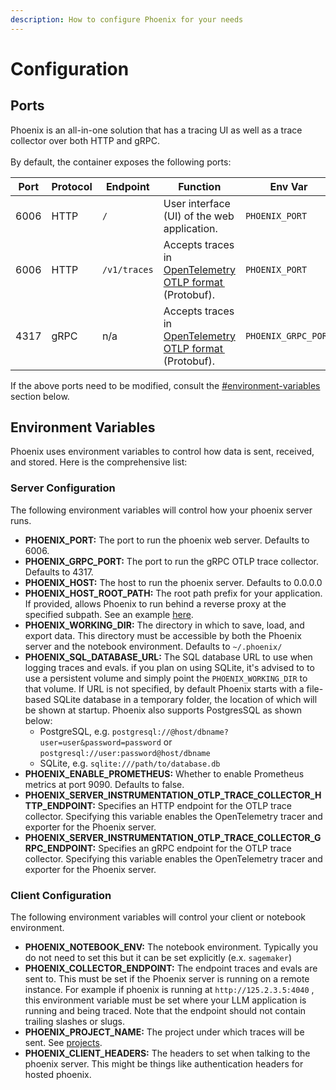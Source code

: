 ```yaml
---
description: How to configure Phoenix for your needs
---
```


# Configuration

## Ports

Phoenix is an all-in-one solution that has a tracing UI as well as a trace collector over both HTTP and gRPC.\
\
By default, the container exposes the following ports:

<table><thead><tr><th width="93">Port</th><th width="100">Protocol</th><th width="137">Endpoint</th><th width="193">Function</th><th>Env Var</th></tr></thead><tbody><tr><td>6006</td><td>HTTP</td><td><code>/</code></td><td>User interface (UI) of the web application.</td><td><code>PHOENIX_PORT</code></td></tr><tr><td>6006</td><td>HTTP</td><td><code>/v1/traces</code></td><td>Accepts traces in <a href="https://github.com/open-telemetry/opentelemetry-proto/blob/main/docs/specification.md">OpenTelemetry OTLP format </a> (Protobuf).</td><td><code>PHOENIX_PORT</code></td></tr><tr><td>4317</td><td>gRPC</td><td>n/a</td><td>Accepts traces in <a href="https://github.com/open-telemetry/opentelemetry-proto/blob/main/docs/specification.md">OpenTelemetry OTLP format </a> (Protobuf).</td><td><code>PHOENIX_GRPC_PORT</code></td></tr></tbody></table>

If the above ports need to be modified, consult the [#environment-variables](configuration.md#environment-variables "mention") section below.

## Environment Variables

Phoenix uses environment variables to control how data is sent, received, and stored. Here is the comprehensive list:

### Server Configuration

The following environment variables will control how your phoenix server runs.

* **PHOENIX\_PORT:** The port to run the phoenix web server. Defaults to 6006.
* **PHOENIX\_GRPC\_PORT:** The port to run the gRPC OTLP trace collector. Defaults to 4317.
* **PHOENIX\_HOST:** The host to run the phoenix server. Defaults to 0.0.0.0
* **PHOENIX\_HOST\_ROOT\_PATH:** The root path prefix for your application. If provided, allows Phoenix to run behind a reverse proxy at the specified subpath. See an example [here](https://github.com/Arize-ai/phoenix/tree/main/examples/reverse-proxy).
* **PHOENIX\_WORKING\_DIR:** The directory in which to save, load, and export data. This directory must be accessible by both the Phoenix server and the notebook environment. Defaults to `~/.phoenix/`
* **PHOENIX\_SQL\_DATABASE\_URL:** The SQL database URL to use when logging traces and evals. if you plan on using SQLite, it's advised to to use a persistent volume and simply point the `PHOENIX_WORKING_DIR` to that volume. If URL is not specified, by default Phoenix starts with a file-based SQLite database in a temporary folder, the location of which will be shown at startup. Phoenix also supports PostgresSQL as shown below:
  * PostgreSQL, e.g. `postgresql://@host/dbname?user=user&password=password` or `postgresql://user:password@host/dbname`
  * SQLite, e.g. `sqlite:///path/to/database.db`
* **PHOENIX\_ENABLE\_PROMETHEUS:** Whether to enable Prometheus metrics at port 9090. Defaults to false.
* **PHOENIX\_SERVER\_INSTRUMENTATION\_OTLP\_TRACE\_COLLECTOR\_HTTP\_ENDPOINT:** Specifies an HTTP endpoint for the OTLP trace collector. Specifying this variable enables the OpenTelemetry tracer and exporter for the Phoenix server.
* **PHOENIX\_SERVER\_INSTRUMENTATION\_OTLP\_TRACE\_COLLECTOR\_GRPC\_ENDPOINT:** Specifies an gRPC endpoint for the OTLP trace collector. Specifying this variable enables the OpenTelemetry tracer and exporter for the Phoenix server.

### Client Configuration

The following environment variables will control your client or notebook environment.

* **PHOENIX\_NOTEBOOK\_ENV:** The notebook environment. Typically you do not need to set this but it can be set explicitly (e.x. `sagemaker`)
* **PHOENIX\_COLLECTOR\_ENDPOINT:** The endpoint traces and evals are sent to. This must be set if the Phoenix server is running on a remote instance. For example if phoenix is running at `http://125.2.3.5:4040` , this environment variable must be set where your LLM application is running and being traced. Note that the endpoint should not contain trailing slashes or slugs.
* **PHOENIX\_PROJECT\_NAME:** The project under which traces will be sent. See [projects](../tracing/how-to-tracing/customize-traces.md#log-to-a-specific-project).
* **PHOENIX\_CLIENT\_HEADERS:** The headers to set when talking to the phoenix server. This might be things like authentication headers for hosted phoenix.
